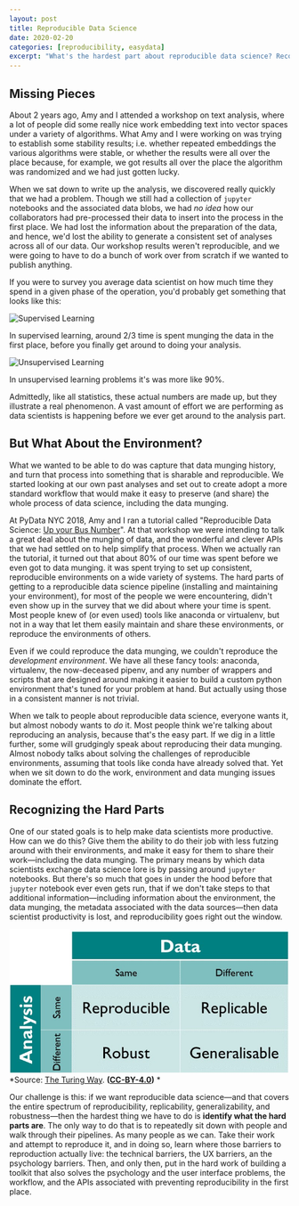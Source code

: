 ```yaml
---
layout: post
title: Reproducible Data Science
date: 2020-02-20
categories: [reproducibility, easydata]
excerpt: "What's the hardest part about reproducible data science? Recognizing the hard parts."
---
```


## Missing Pieces

About 2 years ago, Amy and I attended a workshop on text analysis,
where a lot of people did some really nice work embedding text into
vector spaces under a variety of algorithms.  What Amy and I were
working on was trying to establish some stability results;
i.e. whether repeated embeddings the various algorithms were stable,
or whether the results were all over the place because, for example,
we got results all over the place the algorithm was randomized and we
had just gotten lucky.

When we sat down to write up the analysis, we discovered really
quickly that we had a problem. Though we still had a collection of
`jupyter` notebooks and the associated data blobs, we had *no idea* how
our collaborators had pre-processed their data to insert into the
process in the first place. We had lost the information about the
preparation of the data, and hence, we'd lost the ability to generate
a consistent set of analyses across all of our data. Our workshop results
weren't reproducible, and we were going to have to do a bunch of work
over from scratch if we wanted to publish anything.

If you were to survey you average data scientist on how much time they
spend in a given phase of the operation, you'd probably get something
that looks like this:

![Supervised Learning][munge-supervised]

In supervised learning, around 2/3 time is spent munging the data in
the first place, before you finally get around to doing your analysis.

![Unsupervised Learning][munge-unsupervised]

In unsupervised learning problems it's was more like 90%.

Admittedly, like all statistics, these actual numbers are made up, but
they illustrate a real phenomenon. A vast amount of effort we are
performing as data scientists is happening before we ever get around
to the analysis part.

## But What About the Environment?

What we wanted to be able to do was capture that data munging history,
and turn that process into something that is sharable and
reproducible. We started looking at our own past analyses and set out
to create adopt a more standard workflow that would make it easy to
preserve (and share) the whole process of data science, including the
data munging.

At PyData NYC 2018, Amy and I ran a tutorial called "Reproducible Data
Science: [Up your Bus Number]". At that workshop we were intending to
talk a great deal about the munging of data, and the wonderful and
clever APIs that we had settled on to help simplify that process. When
we actually ran the tutorial, it turned out that about 80% of our time
was spent before we even got to data munging. it was spent trying to
set up consistent, reproducible environments on a wide variety of
systems. The hard parts of getting to a reproducible data science
pipeline (installing and maintaining your environment), for most of
the people we were encountering, didn't even show up in the survey
that we did about where your time is spent. Most people knew of (or
even used) tools like anaconda or virtualenv, but not in a way that
let them easily maintain and share these environments, or reproduce
the environments of others.

Even if we could reproduce the data munging, we couldn't reproduce the
*development environment*. We have all these fancy tools: anaconda,
virtualenv, the now-deceased pipenv, and any number of wrappers and
scripts that are designed around making it easier to build a custom
python environment that's tuned for your problem at hand. But actually
using those in a consistent manner is not trivial.

When we talk to people about reproducible data science, everyone wants
it, but almost nobody wants to *do* it. Most people think we're
talking about reproducing an analysis, because that's the easy
part. If we dig in a little further, some will grudgingly speak about
reproducing their data munging. Almost nobody talks about solving the
challenges of reproducible environments, assuming that tools like
conda have already solved that. Yet when we sit down to do the work,
environment and data munging  issues dominate the effort.

## Recognizing the Hard Parts

One of our stated goals is to help make data scientists more
productive. How can we do this? Give them the ability to do their job
with less futzing around with their environments, and make it easy for
them to share their work—including the data munging. The primary means
by which data scientists exchange data science lore is by passing
around `jupyter` notebooks. But there's so much that goes in under the
hood before that `jupyter` notebook ever even gets run, that if we don't
take steps to that additional information—including information about
the environment, the data munging, the metadata associated with the
data sources—then data scientist productivity is lost, and
reproducibility goes right out the window.

![The Reproducibility Matrix][reproducible-matrix]
*Source: [The Turing Way]. **([CC-BY-4.0])** *

Our challenge is this: if we want reproducible data science—and
that covers the entire spectrum of reproducibility, replicability,
generalizability, and robustness—then the hardest thing we have to
do is **identify what the hard parts are**. The only way to do that is
to repeatedly sit down with people and walk through their
pipelines. As many people as we can. Take their work and attempt to
reproduce it, and in doing so, learn where those barriers to
reproduction actually live: the technical barriers, the UX barriers,
an the psychology barriers. Then, and only then, put in the hard work
of building a toolkit that also solves the psychology and the user
interface problems, the workflow, and the APIs associated with
preventing reproducibility in the first place.

[munge-unsupervised]: https://raw.githubusercontent.com/hackalog/bus_number/master/notebooks/references/charts/munge-unsupervised.png
[munge-supervised]: https://raw.githubusercontent.com/hackalog/bus_number/master/notebooks/references/charts/munge-supervised.png
[the turing way]: https://the-turing-way.netlify.com/reproducibility/03/definitions.html
[reproducible-matrix]: https://github.com/alan-turing-institute/the-turing-way/raw/master/book/content/figures/reproducibility/ReproducibleMatrix.jpg
[cc-by-4.0]: https://creativecommons.org/licenses/by/4.0/
[up your bus number]: https://pydata.org/nyc2018/schedule/presentation/46/